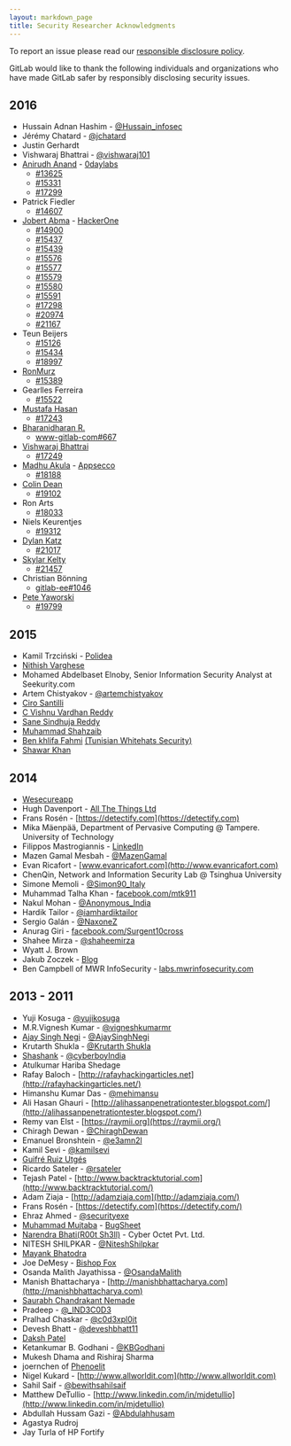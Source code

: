 ```yaml
---
layout: markdown_page
title: Security Researcher Acknowledgments
---
```


To report an issue please read our [responsible disclosure policy](/disclosure).

GitLab would like to thank the following individuals and organizations who have
made GitLab safer by responsibly disclosing security issues.

## 2016

- Hussain Adnan Hashim - [@Hussain_infosec](https://www.facebook.com/profile.php?id=100004366368341)
- Jérémy Chatard - [@jchatard](https://twitter.com/jchatard)
- Justin Gerhardt
- Vishwaraj Bhattrai - [@vishwaraj101](https://twitter.com/vishwaraj101)
- [Anirudh Anand](https://hackerone.com/a0xnirudh) - [0daylabs](https://www.0daylabs.com/)
  - [#13625](https://gitlab.com/gitlab-org/gitlab-ce/issues/13625)
  - [#15331](https://gitlab.com/gitlab-org/gitlab-ce/issues/15331)
  - [#17299](https://gitlab.com/gitlab-org/gitlab-ce/issues/17299)
- Patrick Fiedler
  - [#14607](https://gitlab.com/gitlab-org/gitlab-ce/issues/14607)
- [Jobert Abma](https://twitter.com/jobertabma) - [HackerOne](https://hackerone.com/jobert)
  - [#14900](https://gitlab.com/gitlab-org/gitlab-ce/issues/14900)
  - [#15437](https://gitlab.com/gitlab-org/gitlab-ce/issues/15437)
  - [#15439](https://gitlab.com/gitlab-org/gitlab-ce/issues/15439)
  - [#15576](https://gitlab.com/gitlab-org/gitlab-ce/issues/15576)
  - [#15577](https://gitlab.com/gitlab-org/gitlab-ce/issues/15577)
  - [#15579](https://gitlab.com/gitlab-org/gitlab-ce/issues/15579)
  - [#15580](https://gitlab.com/gitlab-org/gitlab-ce/issues/15580)
  - [#15591](https://gitlab.com/gitlab-org/gitlab-ce/issues/15591)
  - [#17298](https://gitlab.com/gitlab-org/gitlab-ce/issues/17298)
  - [#20974](https://gitlab.com/gitlab-org/gitlab-ce/issues/20974)
  - [#21167](https://gitlab.com/gitlab-org/gitlab-ce/issues/21167)
- Teun Beijers
  - [#15126](https://gitlab.com/gitlab-org/gitlab-ce/issues/15126)
  - [#15434](https://gitlab.com/gitlab-org/gitlab-ce/issues/15434)
  - [#18997](https://gitlab.com/gitlab-org/gitlab-ce/issues/18997)
- [RonMurz](https://hackerone.com/ronmurz)
  - [#15389](https://gitlab.com/gitlab-org/gitlab-ce/issues/15389)
- Gearlles Ferreira
  - [#15522](https://gitlab.com/gitlab-org/gitlab-ce/issues/15522)
- [Mustafa Hasan](https://twitter.com/strukt93)
  - [#17243](https://gitlab.com/gitlab-org/gitlab-ce/issues/17243)
- [Bharanidharan R.](https://www.linkedin.com/in/bharanidharanceh)
  - [www-gitlab-com#667](https://gitlab.com/gitlab-com/www-gitlab-com/issues/667)
- [Vishwaraj Bhattrai](https://hackerone.com/vraj)
  - [#17249](https://gitlab.com/gitlab-org/gitlab-ce/issues/17249)
- [Madhu Akula](http://twitter.com/madhuakula) - [Appsecco](http://appsecco.com)
  - [#18188](https://gitlab.com/gitlab-org/gitlab-ce/issues/18188)
- [Colin Dean](https://hackerone.com/colindean)
  - [#19102](https://gitlab.com/gitlab-org/gitlab-ce/issues/19102)
- Ron Arts
  - [#18033](https://gitlab.com/gitlab-org/gitlab-ce/issues/18033)
- Niels Keurentjes
  - [#19312](https://gitlab.com/gitlab-org/gitlab-ce/issues/19312)
- [Dylan Katz](https://dylankatz.com)
  - [#21017](https://gitlab.com/gitlab-org/gitlab-ce/issues/21017)
- [Skylar Kelty](https://hackerone.com/skylarkelty)
  - [#21457](https://gitlab.com/gitlab-org/gitlab-ce/issues/21457)
- Christian Bönning
  - [gitlab-ee#1046](https://gitlab.com/gitlab-org/gitlab-ee/issues/1046)
- [Pete Yaworski](https://twitter.com/yaworsk)
  - [#19799](https://gitlab.com/gitlab-org/gitlab-ce/issues/19799)

## 2015

- Kamil Trzciński - [Polidea](http://www.polidea.com/)
- [Nithish Varghese](https://www.facebook.com/nithish.varghese)
- Mohamed Abdelbaset Elnoby, Senior Information Security Analyst at Seekurity.com
- Artem Chistyakov - [@artemchistyakov](https://twitter.com/artemchistyakov)
- [Ciro Santilli](http://www.cirosantilli.com/)
- [C Vishnu Vardhan Reddy](https://www.facebook.com/vishnu.dfx)
- [Sane Sindhuja Reddy](https://www.facebook.com/sindhuja.reddy.137)
- [Muhammad Shahzaib](http://www.facebook.com/shazaib.malik.56)
- [Ben khlifa Fahmi](https://twitter.com/benkhlifa_fahmi) [(Tunisian Whitehats Security)](http://benkhlifa.com/)
- [Shawar Khan](https://www.facebook.com/shawarkhanskofficial)

## 2014

- [Wesecureapp](http://wesecureapp.com)
- Hugh Davenport - [All The Things Ltd](http://allthethings.co.nz)
- Frans Rosén - [https://detectify.com](https://detectify.com)
- Mika Mäenpää, Department of Pervasive Computing @ Tampere. University of Technology
- Filippos Mastrogiannis - [LinkedIn](https://www.linkedin.com/pub/filippos-mastrogiannis/68/132/177)
- Mazen Gamal Mesbah - [@MazenGamal](https://twitter.com/mazengamal)
- Evan Ricafort - [www.evanricafort.com](http://www.evanricafort.com)
- ChenQin, Network and Information Security Lab @ Tsinghua University
- Simone Memoli - [@Simon90_Italy](https://twitter.com/Simon90_Italy)
- Muhammad Talha Khan - [facebook.com/mtk911](https://www.facebook.com/mtk911)
- Nakul Mohan - [@Anonymous_India](https://twitter.com/Nakul_Mohan_Cia)
- Hardik Tailor - [@iamhardiktailor](https://twitter.com/iamhardiktailor)
- Sergio Galán - [@NaxoneZ](https://twitter.com/NaxoneZ)
- Anurag Giri - [facebook.com/Surgent10cross](https://www.facebook.com/Surgent10cross)
- Shahee Mirza - [@shaheemirza](https://twitter.com/shaheemirza)
- Wyatt J. Brown
- Jakub Zoczek - [Blog](http://zoczus.blogspot.com)
- Ben Campbell of MWR InfoSecurity - [labs.mwrinfosecurity.com](https://labs.mwrinfosecurity.com)

## 2013 - 2011

- Yuji Kosuga - [@yujikosuga](https://twitter.com/yujikosuga)
- M.R.Vignesh Kumar - [@vigneshkumarmr](https://twitter.com/vigneshkumarmr)
- [Ajay Singh Negi](http://computersecuritywithethicalhacking.blogspot.in/) - [@AjaySinghNegi](https://twitter.com/ajaysinghnegi)
- Krutarth Shukla - [@Krutarth Shukla](https://twitter.com/KrutarthShukla)
- [Shashank](http://www.freemium-devils.in/) - [@cyberboyIndia](https://twitter.com/cyberboyIndia)
- Atulkumar Hariba Shedage
- Rafay Baloch - [http://rafayhackingarticles.net](http://rafayhackingarticles.net/)
- Himanshu Kumar Das - [@mehimansu](https://twitter.com/mehimansu)
- Ali Hasan Ghauri - [http://alihassanpenetrationtester.blogspot.com/](http://alihassanpenetrationtester.blogspot.com/)
- Remy van Elst - [https://raymii.org](https://raymii.org/)
- Chiragh Dewan - [@ChiraghDewan](https://twitter.com/ChiraghDewan)
- Emanuel Bronshtein - [@e3amn2l](https://twitter.com/e3amn2l)
- Kamil Sevi - [@kamilsevi](https://twitter.com/kamilsevi)
- [Guifré Ruiz Utgés](https://linkedin.com/in/guifre)
- Ricardo Sateler - [@rsateler](https://twitter.com/rsateler)
- Tejash Patel - [http://www.backtracktutorial.com](http://www.backtracktutorial.com/)
- Adam Ziaja - [http://adamziaja.com](http://adamziaja.com/)
- Frans Rosén - [https://detectify.com](https://detectify.com/)
- Ehraz Ahmed - [@securityexe](https://twitter.com/securityexe)
- [Muhammad Mujtaba](http://www.twitter.com/mushti) - [BugSheet](http://www.bugsheet.com)
- [Narendra Bhati(R00t Sh3ll)](https://twitter.com/imnarendrabhati) - Cyber Octet Pvt. Ltd.
- NITESH SHILPKAR - [@NiteshShilpkar](https://twitter.com/NiteshShilpkar)
- [Mayank Bhatodra](https://www.facebook.com/iamyourfri3nd)
- Joe DeMesy - [Bishop Fox](http://www.bishopfox.com/)
- Osanda Malith Jayathissa - [@OsandaMalith](https://twitter.com/OsandaMalith)
- Manish Bhattacharya - [http://manishbhattacharya.com](http://manishbhattacharya.com)
- [Saurabh Chandrakant Nemade](https://www.facebook.com/saurabh.nemade)
- Pradeep - [@_IND3C0D3](https://twitter.com/_IND3C0D3)
- Pralhad Chaskar - [@c0d3xpl0it](https://twitter.com/c0d3xpl0it)
- Devesh Bhatt - [@deveshbhatt11](https://twitter.com/deveshbhatt11)
- [Daksh Patel](https://facebook.com/dakshxss)
- Ketankumar B. Godhani - [@KBGodhani](https://twitter.com/KBGodhani)
- Mukesh Dhama and Rishiraj Sharma
- joernchen of [Phenoelit](http://www.phenoelit.de/)
- Nigel Kukard - [http://www.allworldit.com](http://www.allworldit.com)
- Sahil Saif - [@bewithsahilsaif](https://twitter.com/bewithsahilsaif)
- Matthew DeTullio - [http://www.linkedin.com/in/mjdetullio](http://www.linkedin.com/in/mjdetullio)
- Abdullah Hussam Gazi - [@Abdulahhusam](https://twitter.com/Abdulahhusam)
- Agastya Rudroj
- Jay Turla of HP Fortify
